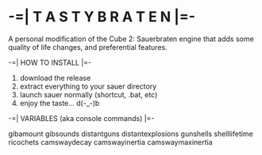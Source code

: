 # -=| T A S T Y B R A T E N |=-
A personal modification of the Cube 2: Sauerbraten engine that adds some quality of life changes, and preferential features.


-=| HOW TO INSTALL |=-

1. download the release
2. extract everything to your sauer directory
3. launch sauer normally (shortcut, .bat, etc)
4. enjoy the taste... d(-_-)b


-=| VARIABLES (aka console commands) |=-

gibamount
gibsounds
distantguns 
distantexplosions
gunshells
shelllifetime
ricochets
camswaydecay
camswayinertia
camswaymaxinertia
